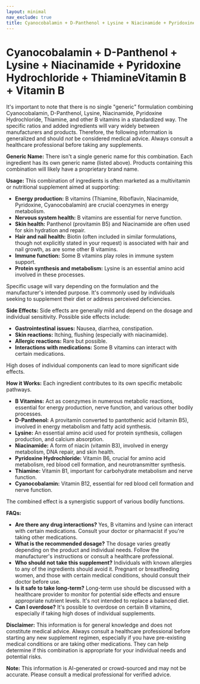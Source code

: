 ```yaml
---
layout: minimal
nav_exclude: true
title: Cyanocobalamin + D-Panthenol + Lysine + Niacinamide + Pyridoxine Hydrochloride + ThiamineVitamin B + Vitamin B
---
```


# Cyanocobalamin + D-Panthenol + Lysine + Niacinamide + Pyridoxine Hydrochloride + ThiamineVitamin B + Vitamin B

It's important to note that there is no single "generic" formulation combining Cyanocobalamin, D-Panthenol, Lysine, Niacinamide, Pyridoxine Hydrochloride, Thiamine, and other B vitamins in a standardized way.  The specific ratios and added ingredients will vary widely between manufacturers and products.  Therefore, the following information is generalized and should *not* be considered medical advice. Always consult a healthcare professional before taking any supplements.


**Generic Name:**  There isn't a single generic name for this combination.  Each ingredient has its own generic name (listed above).  Products containing this combination will likely have a proprietary brand name.

**Usage:**  This combination of ingredients is often marketed as a multivitamin or nutritional supplement aimed at supporting:

* **Energy production:**  B vitamins (Thiamine, Riboflavin, Niacinamide, Pyridoxine, Cyanocobalamin) are crucial coenzymes in energy metabolism.
* **Nervous system health:** B vitamins are essential for nerve function.
* **Skin health:**  Panthenol (provitamin B5) and Niacinamide are often used for skin hydration and repair.
* **Hair and nail health:** Biotin (often included in similar formulations, though not explicitly stated in your request) is associated with hair and nail growth, as are some other B vitamins.
* **Immune function:** Some B vitamins play roles in immune system support.
* **Protein synthesis and metabolism:** Lysine is an essential amino acid involved in these processes.

Specific usage will vary depending on the formulation and the manufacturer's intended purpose.  It's commonly used by individuals seeking to supplement their diet or address perceived deficiencies.


**Side Effects:** Side effects are generally mild and depend on the dosage and individual sensitivity.  Possible side effects include:

* **Gastrointestinal issues:**  Nausea, diarrhea, constipation.
* **Skin reactions:**  Itching, flushing (especially with niacinamide).
* **Allergic reactions:**  Rare but possible.
* **Interactions with medications:**  Some B vitamins can interact with certain medications.

High doses of individual components can lead to more significant side effects.


**How it Works:**  Each ingredient contributes to its own specific metabolic pathways.

* **B Vitamins:** Act as coenzymes in numerous metabolic reactions, essential for energy production, nerve function, and various other bodily processes.
* **D-Panthenol:**  A provitamin converted to pantothenic acid (vitamin B5), involved in energy metabolism and fatty acid synthesis.
* **Lysine:** An essential amino acid used for protein synthesis, collagen production, and calcium absorption.
* **Niacinamide:**  A form of niacin (vitamin B3), involved in energy metabolism, DNA repair, and skin health.
* **Pyridoxine Hydrochloride:** Vitamin B6, crucial for amino acid metabolism, red blood cell formation, and neurotransmitter synthesis.
* **Thiamine:** Vitamin B1, important for carbohydrate metabolism and nerve function.
* **Cyanocobalamin:** Vitamin B12, essential for red blood cell formation and nerve function.

The combined effect is a synergistic support of various bodily functions.


**FAQs:**

* **Are there any drug interactions?** Yes, B vitamins and lysine can interact with certain medications.  Consult your doctor or pharmacist if you're taking other medications.
* **What is the recommended dosage?** The dosage varies greatly depending on the product and individual needs.  Follow the manufacturer's instructions or consult a healthcare professional.
* **Who should not take this supplement?** Individuals with known allergies to any of the ingredients should avoid it. Pregnant or breastfeeding women, and those with certain medical conditions, should consult their doctor before use.
* **Is it safe to take long-term?**  Long-term use should be discussed with a healthcare provider to monitor for potential side effects and ensure appropriate nutrient levels.  It's not intended to replace a balanced diet.
* **Can I overdose?**  It's possible to overdose on certain B vitamins, especially if taking high doses of individual supplements.


**Disclaimer:** This information is for general knowledge and does not constitute medical advice.  Always consult a healthcare professional before starting any new supplement regimen, especially if you have pre-existing medical conditions or are taking other medications.  They can help determine if this combination is appropriate for your individual needs and potential risks.


**Note:** This information is AI-generated or crowd-sourced and may not be accurate. Please consult a medical professional for verified advice.